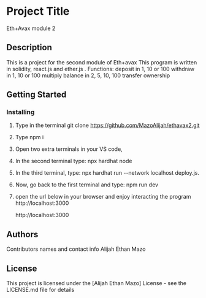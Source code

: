 # Project Title
Eth+Avax module 2
## Description
This is a project for the second module of Eth+avax
This program is written in solidity, react.js and ether.js . 
Functions:
deposit in 1, 10 or 100
withdraw in 1, 10 or 100
multiply balance in 2, 5, 10, 100
transfer ownership
## Getting Started
### Installing
1. Type in the terminal git clone https://github.com/MazoAlijah/ethavax2.git
2. Type npm i
3. Open two extra terminals in your VS code,
4. In the second terminal type:
npx hardhat node
5. In the third terminal, type:
npx hardhat run --network localhost deploy.js.
7. Now, go back to the first terminal and type:
npm run dev

9. open the url below in your browser and enjoy interacting the program
http://localhost:3000

    http://localhost:3000



## Authors
Contributors names and contact info
Alijah Ethan Mazo
## License
This project is licensed under the [Alijah Ethan Mazo] License - see the LICENSE.md file for details
